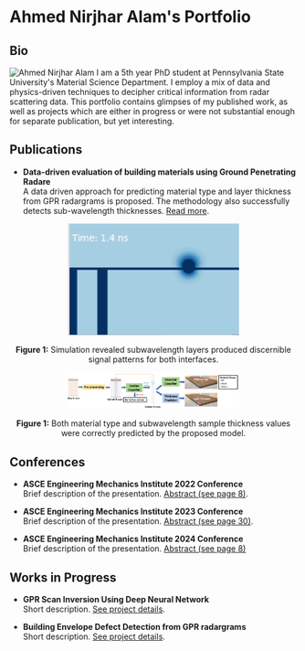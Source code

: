 # Ahmed Nirjhar Alam's Portfolio

## Bio
![Ahmed Nirjhar Alam](./assets/img/rougn_snip.png)
I am a 5th year PhD student at Pennsylvania State University's Material Science Department. I employ a mix of data and physics-driven techniques to decipher critical information from radar scattering data. This portfolio contains glimpses of my published work, as well as projects which are either in progress or were not substantial enough for separate publication, but yet interesting. 


## Publications
- **Data-driven evaluation of building materials using Ground Penetrating Radare**  
  A data driven approach for predicting material type and layer thickness from GPR radargrams is proposed. The methodology also successfully detects sub-wavelength thicknesses. [Read more](https://www.sciencedirect.com/science/article/pii/S235271022401756X).

<div align="center">
    <img src="./gifs/bottom_layer_reflection.gif" alt=Simulation revealed subwavelength layers produced discernible signal patterns for both interfaces" width="300">
    <p><strong>Figure 1:</strong> Simulation revealed subwavelength layers produced discernible signal patterns for both interfaces.</p>
</div>

<div align="center">
    <img src="./assets/img/workflow_diagram.png" alt=Both material type and subwavelength sample thickness values were correctly predicted by the proposed model." width="300">
    <p><strong>Figure 1:</strong> Both material type and subwavelength sample thickness values were correctly predicted by the proposed model.</p>
</div>





## Conferences
- **ASCE Engineering Mechanics Institute 2022 Conference**  
  Brief description of the presentation. [Abstract (see page 8)](https://www.emi-conference.org/sites/emi-conference.org/2022/files/inline-files/EMI%202022%20Book%20of%20Abstracts.pdf).

- **ASCE Engineering Mechanics Institute 2023 Conference**  
  Brief description of the presentation. [Abstract (see page 30)](https://www.asce.org/-/media/798f777f1bb446ceb8a290267b11cb79.ashx).

- **ASCE Engineering Mechanics Institute 2024 Conference**  
  Brief description of the presentation. [Abstract (see page 8)](https://www.asce.org/-/media/798f777f1bb446ceb8a290267b11cb79.ashx)


## Works in Progress
- **GPR Scan Inversion Using Deep Neural Network**  
  Short description. [See project details](link-to-project-page).

- **Building Envelope Defect Detection from GPR radargrams**  
  Short description. [See project details](link-to-project-page).
